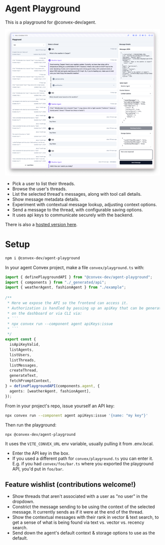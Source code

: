 # Agent Playground

This is a playground for @convex-dev/agent.

![Playground Screenshot](./screenshot.png)

- Pick a user to list their threads.
- Browse the user's threads.
- List the selected thread's messages, along with tool call details.
- Show message metadata details.
- Experiment with contextual message lookup, adjusting context options.
- Send a message to the thread, with configurable saving options.
- It uses api keys to communicate securely with the backend.

There is also a [hosted version here](https://get-convex.github.io/agent/).

# Setup

```sh
npm i @convex-dev/agent-playground
```

In your agent Convex project, make a file `convex/playground.ts` with:

```ts
import { definePlaygroundAPI } from "@convex-dev/agent-playground";
import { components } from "./_generated/api";
import { weatherAgent, fashionAgent } from "./example";

/**
 * Here we expose the API so the frontend can access it.
 * Authorization is handled by passing up an apiKey that can be generated
 * on the dashboard or via CLI via:
 * ```
 * npx convex run --component agent apiKeys:issue
 * ```
 */
export const {
  isApiKeyValid,
  listAgents,
  listUsers,
  listThreads,
  listMessages,
  createThread,
  generateText,
  fetchPromptContext,
} = definePlaygroundAPI(components.agent, {
  agents: [weatherAgent, fashionAgent],
});
```

From in your project's repo, issue yourself an API key:

```sh
npx convex run --component agent apiKeys:issue '{name: "my key"}'
```

Then run the playground:

```sh
npx @convex-dev/agent-playground
```

It uses the `VITE_CONVEX_URL` env variable, usually pulling it from .env.local.

- Enter the API key in the box.
- If you used a different path for `convex/playground.ts` you can enter it.
  E.g. if you had `convex/foo/bar.ts` where you exported the playground API,
  you'd put in `foo/bar`.

## Feature wishlist (contributions welcome!)

- Show threads that aren't associated with a user as "no user" in the dropdown.
- Constrict the message sending to be using the context of the selected message.
  It currently sends as if it were at the end of the thread.
- Show the contextual messages with their rank in vector & text search, to get
  a sense of what is being found via text vs. vector vs. recency search.
- Send down the agent's default context & storage options to use as the default.

